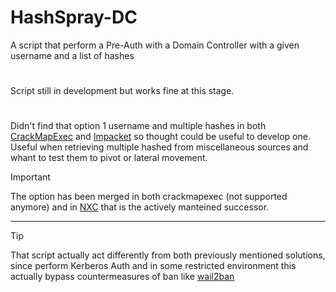 # HashSpray-DC
A script that perform a Pre-Auth with a Domain Controller with a given username and a list of hashes 

#
Script still in development but works fine at this stage.

#
Didn't find that option 1 username and multiple hashes in both [CrackMapExec](https://github.com/Porchetta-Industries/CrackMapExec) and [Impacket](https://github.com/fortra/impacket) so thought could be useful to develop one.
Useful when retrieving multiple hashed from miscellaneous sources and whant to test them to pivot or lateral movement.

> [!IMPORTANT]
> The option has been merged in both crackmapexec (not supported anymore) and in [NXC](https://www.netexec.wiki/smb-protocol/password-spraying) that is the actively manteined successor.

---

> [!TIP]
> That script actually act differently from both previously mentioned solutions, since perform Kerberos Auth and in some restricted environment this actually bypass countermeasures of ban like [wail2ban](https://github.com/glasnt/wail2ban)
